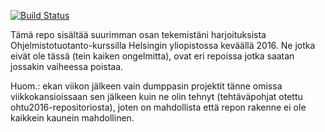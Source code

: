 
[![Build Status](https://travis-ci.org/tuomokar/easyb-ohtu2016.svg?branch=master)](https://travis-ci.org/tuomokar/easyb-ohtu2016)

Tämä repo sisältää suurimman osan tekemistäni harjoituksista Ohjelmistotuotanto-kurssilla Helsingin yliopistossa keväällä 2016. Ne jotka eivät ole tässä (tein kaiken ongelmitta), ovat eri repoissa jotka saatan jossakin vaiheessa poistaa.

Huom.: ekan viikon jälkeen vain dumppasin projektit tänne omissa viikkokansioissaan sen jälkeen kuin ne olin tehnyt (tehtäväpohjat otettu ohtu2016-repositoriosta), joten on mahdollista että repon rakenne ei ole kaikkein kaunein mahdollinen.
